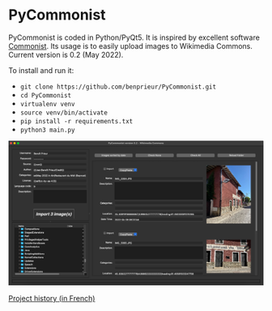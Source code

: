 # PyCommonist

PyCommonist is coded in Python/PyQt5. It is inspired by excellent software [Commonist](https://commons.wikimedia.org/wiki/Commons:Commonist/fr). Its usage is to easily upload images to Wikimedia Commons. Current version is 0.2 (May 2022).

To install and run it:
* `git clone https://github.com/benprieur/PyCommonist.git`
* `cd PyCommonist`
* `virtualenv venv`
* `source venv/bin/activate`
* `pip install -r requirements.txt`
* `python3 main.py`

![Screenshot](img/screenshot-V0.2-2022-05-29.png "Screenshot vgit 0.2")


[Project history (in French)](History.md)

